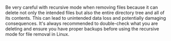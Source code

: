 Be very careful with recursive mode when removing files because it can delete not only the intended files but also the entire directory tree and all of its contents. This can lead to unintended data loss and potentially damaging consequences. It's always recommended to double-check what you are deleting and ensure you have proper backups before using the recursive mode for file removal in Linux.
